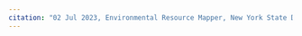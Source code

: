 ```yaml
---
citation: "02 Jul 2023, Environmental Resource Mapper, New York State Department of Environmental Conservation, gisservices.dec.ny.gov"
---
```

